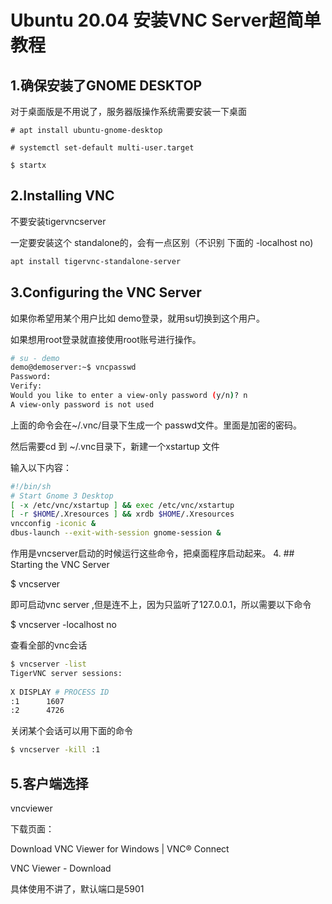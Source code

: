 # Ubuntu 20.04 安装VNC Server超简单教程

## 1.确保安装了GNOME DESKTOP

对于桌面版是不用说了，服务器版操作系统需要安装一下桌面

    # apt install ubuntu-gnome-desktop
     
    # systemctl set-default multi-user.target
     
    $ startx

## 2.Installing VNC

不要安装tigervncserver

一定要安装这个 standalone的，会有一点区别（不识别 下面的 -localhost no)

```bash
apt install tigervnc-standalone-server
```



## 3.Configuring the VNC Server

如果你希望用某个用户比如 demo登录，就用su切换到这个用户。

如果想用root登录就直接使用root账号进行操作。

```bash
# su - demo
demo@demoserver:~$ vncpasswd
Password:
Verify:
Would you like to enter a view-only password (y/n)? n
A view-only password is not used
```

上面的命令会在~/.vnc/目录下生成一个 passwd文件。里面是加密的密码。

然后需要cd 到 ~/.vnc目录下，新建一个xstartup 文件

输入以下内容：

```bash
#!/bin/sh
# Start Gnome 3 Desktop 
[ -x /etc/vnc/xstartup ] && exec /etc/vnc/xstartup
[ -r $HOME/.Xresources ] && xrdb $HOME/.Xresources
vncconfig -iconic &
dbus-launch --exit-with-session gnome-session &
```

作用是vncserver启动的时候运行这些命令，把桌面程序启动起来。
4. ## Starting the VNC Server

$ vncserver

即可启动vnc server ,但是连不上，因为只监听了127.0.0.1，所以需要以下命令

$ vncserver -localhost no

查看全部的vnc会话 

```bash
$ vncserver -list
TigerVNC server sessions:
 
X DISPLAY #	PROCESS ID
:1		1607
:2		4726
```

 关闭某个会话可以用下面的命令

```bash
$ vncserver -kill :1
```



## 5.客户端选择

vncviewer

下载页面：

Download VNC Viewer for Windows | VNC® Connect

VNC Viewer - Download

具体使用不讲了，默认端口是5901


